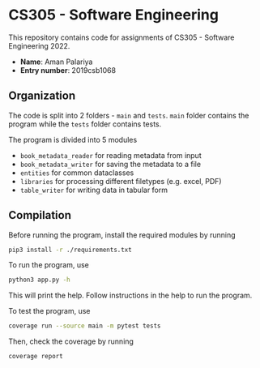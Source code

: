 # CS305 - Software Engineering

This repository contains code for assignments of CS305 - Software Engineering 2022.

- **Name**: Aman Palariya
- **Entry number**: 2019csb1068

## Organization
The code is split into 2 folders - `main` and `tests`.
`main` folder contains the program while the `tests` folder contains tests.

The program is divided into 5 modules
- `book_metadata_reader` for reading metadata from input
- `book_metadata_writer` for saving the metadata to a file
- `entities` for common dataclasses
- `libraries` for processing different filetypes (e.g. excel, PDF)
- `table_writer` for writing data in tabular form

## Compilation
Before running the program, install the required modules by running
```sh
pip3 install -r ./requirements.txt
```

To run the program, use
```sh
python3 app.py -h
```
This will print the help. Follow instructions in the help to run the program.

To test the program, use
```sh
coverage run --source main -m pytest tests
```

Then, check the coverage by running
```sh
coverage report
```